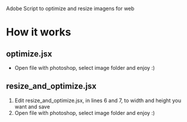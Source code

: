 Adobe Script to optimize and resize imagens for web

# How it works

## optimize.jsx
- Open file with photoshop, select image folder and enjoy :)

## resize_and_optimize.jsx
1. Edit resize_and_optimize.jsx, in lines 6 and 7, to width and height you want and save
2. Open file with photoshop, select image folder and enjoy :)
